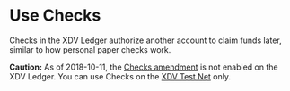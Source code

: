 # Use Checks

Checks in the XDV Ledger authorize another account to claim funds later, similar to how personal paper checks work.

**Caution:** As of 2018-10-11, the [Checks amendment](known-amendments.html#checks) is not enabled on the XDV Ledger. You can use Checks on the [XDV Test Net](xdv-test-net-faucet.html) only.
